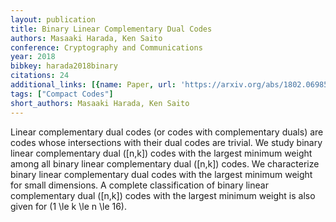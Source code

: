 ```yaml
---
layout: publication
title: Binary Linear Complementary Dual Codes
authors: Masaaki Harada, Ken Saito
conference: Cryptography and Communications
year: 2018
bibkey: harada2018binary
citations: 24
additional_links: [{name: Paper, url: 'https://arxiv.org/abs/1802.06985'}]
tags: ["Compact Codes"]
short_authors: Masaaki Harada, Ken Saito
---
```

Linear complementary dual codes (or codes with complementary duals) are codes
whose intersections with their dual codes are trivial. We study binary linear
complementary dual \([n,k]\) codes with the largest minimum weight among all
binary linear complementary dual \([n,k]\) codes. We characterize binary linear
complementary dual codes with the largest minimum weight for small dimensions.
A complete classification of binary linear complementary dual \([n,k]\) codes
with the largest minimum weight is also given for \(1 \le k \le n \le 16\).